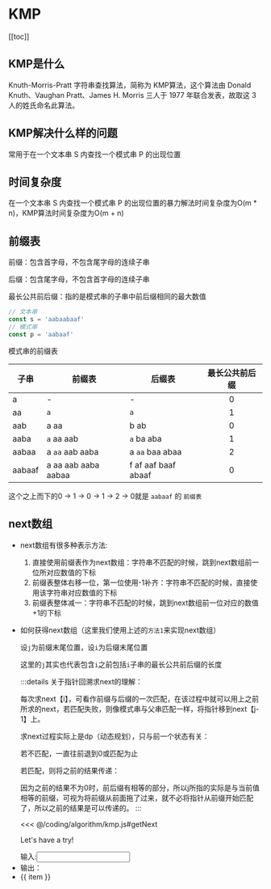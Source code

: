 # KMP

[[toc]]

## KMP是什么

Knuth-Morris-Pratt 字符串查找算法，简称为 KMP算法，这个算法由 Donald Knuth、Vaughan Pratt、James H. Morris 三人于 1977 年联合发表，故取这 3 人的姓氏命名此算法。

## KMP解决什么样的问题

常用于在一个文本串 S 内查找一个模式串 P 的出现位置

## 时间复杂度

在一个文本串 S 内查找一个模式串 P 的出现位置的暴力解法时间复杂度为O(m * n)，KMP算法时间复杂度为O(m + n)

## 前缀表

前缀：包含首字母，不包含尾字母的连续子串

后缀：包含尾字母，不包含首字母的连续子串

最长公共前后缀：指的是模式串的子串中前后缀相同的最大数值

```js
// 文本串
const s = 'aabaabaaf'
// 模式串
const p = 'aabaaf'
```

模式串的前缀表

| 子串   | 前缀表               | 后缀表                | 最长公共前后缀 |
|--------|---------------------|---------------------|:--------------:|
| a      | -                   | -                   | 0              |
| aa     | `a`                 | `a`                 | 1              |
| aab    | a aa                | b ab                | 0              |
| aaba   | `a` aa aab          | `a` ba aba          | 1              |
| aabaa  | a `aa` aab aaba     | a `aa` baa abaa     | 2              |
| aabaaf | a aa aab aaba aabaa | f af aaf baaf abaaf | 0              |

这个之上而下的0 -> 1 -> 0 -> 1 -> 2 -> 0就是 `aabaaf` 的 `前缀表`

## next数组

- next数组有很多种表示方法:

  1. 直接使用前缀表作为next数组：字符串不匹配的时候，跳到next数组前一位所对应数值的下标
  2. 前缀表整体右移一位，第一位使用-1补齐：字符串不匹配的时候，直接使用该字符串对应数值的下标
  3. 前缀表整体减一：字符串不匹配的时候，跳到next数组前一位对应的数值+1的下标

- 如何获得next数组（这里我们使用上述的`方法1`来实现next数组）

  设`j`为前缀末尾位置，设`i`为后缀末尾位置

  这里的`j`其实也代表包含`i`之前包括`i`子串的最长公共前后缀的长度

  :::details
  关于指针回溯求next的理解：

  每次求next【i】，可看作前缀与后缀的一次匹配，在该过程中就可以用上之前所求的next，若匹配失败，则像模式串与父串匹配一样，将指针移到next【j-1】上。

  求next过程实际上是dp（动态规划），只与前一个状态有关：

  若不匹配，一直往前退到0或匹配为止

  若匹配，则将之前的结果传递：

  因为之前的结果不为0时，前后缀有相等的部分，所以j所指的实际是与当前值相等的前缀，可视为将前缀从前面拖了过来，就不必将指针从前缀开始匹配了，所以之前的结果是可以传递的。
  :::

  <<< @/coding/algorithm/kmp.js#getNext

  <script setup>
  import { ref, watch } from 'vue'
  import { getNext } from '../coding/algorithm/kmp.js'
  const input = ref(null)
  const output = ref(null)
  watch(input, (val) => {
    output.value = getNext(val)
  })
  </script>
  <style>
  .list-enter-active,
  .list-leave-active {
    transition: all 0.5s ease;
  }
  .list-enter-from,
  .list-leave-to {
    opacity: 0;
    transform: translateX(30px);
  }
  </style>
  Let's have a try!
  <div class="mb-2"><span class="inline-flex w-12">输入:</span><input class="px-3 border-2 border-solid rounded border-blue" v-model="input"/></div>
  <!-- <div class="mb-2">输出: <input class="px-3 border-2 border-solid rounded border-blue" readonly v-model="output"/></div> -->
  <TransitionGroup name="list" tag="ul" class="!pl-0">
    <li key="output" class="inline-flex w-12 ml-0 list-none">输出：</li>
    <li class="inline-flex px-2 mr-2 list-none border-2 border-solid rounded border-purple" v-for="item in output" :key="item">
      {{ item }}
    </li>
  </TransitionGroup>

